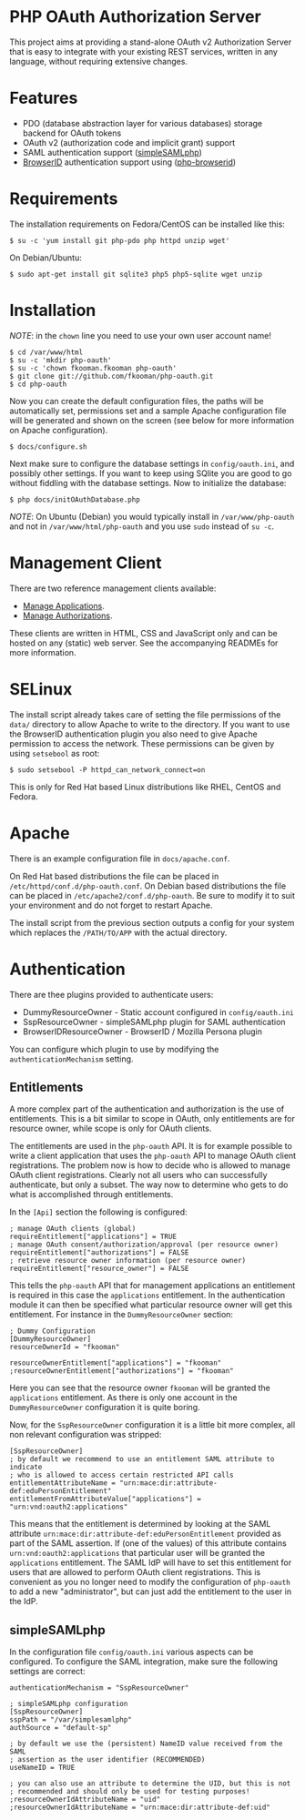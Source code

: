 # PHP OAuth Authorization Server

This project aims at providing a stand-alone OAuth v2 Authorization Server that
is easy to integrate with your existing REST services, written in any language, 
without requiring extensive changes.

# Features
* PDO (database abstraction layer for various databases) storage backend for
  OAuth tokens
* OAuth v2 (authorization code and implicit grant) support
* SAML authentication support ([simpleSAMLphp](http://www.simplesamlphp.org)) 
* [BrowserID](http://browserid.org) authentication support using 
([php-browserid](https://github.com/fkooman/php-browserid/))

# Requirements
The installation requirements on Fedora/CentOS can be installed like this:

    $ su -c 'yum install git php-pdo php httpd unzip wget'

On Debian/Ubuntu:

    $ sudo apt-get install git sqlite3 php5 php5-sqlite wget unzip

# Installation
*NOTE*: in the `chown` line you need to use your own user account name!

    $ cd /var/www/html
    $ su -c 'mkdir php-oauth'
    $ su -c 'chown fkooman.fkooman php-oauth'
    $ git clone git://github.com/fkooman/php-oauth.git
    $ cd php-oauth

Now you can create the default configuration files, the paths will be 
automatically set, permissions set and a sample Apache configuration file will 
be generated and shown on the screen (see below for more information on
Apache configuration).

    $ docs/configure.sh

Next make sure to configure the database settings in `config/oauth.ini`, and 
possibly other settings. If you want to keep using SQlite you are good to go 
without fiddling with the database settings. Now to initialize the database:

    $ php docs/initOAuthDatabase.php

*NOTE*: On Ubuntu (Debian) you would typically install in `/var/www/php-oauth` and not 
in `/var/www/html/php-oauth` and you use `sudo` instead of `su -c`.

# Management Client
There are two reference management clients available:

* [Manage Applications](https://github.com/fkooman/html-manage-applications/). 
* [Manage Authorizations](https://github.com/fkooman/html-manage-authorizations/). 

These clients are written in HTML, CSS and JavaScript only and can be hosted on 
any (static) web server. See the accompanying READMEs for more information.

# SELinux
The install script already takes care of setting the file permissions of the
`data/` directory to allow Apache to write to the directory. If you want to use
the BrowserID authentication plugin you also need to give Apache permission to 
access the network. These permissions can be given by using `setsebool` as root:

    $ sudo setsebool -P httpd_can_network_connect=on

This is only for Red Hat based Linux distributions like RHEL, CentOS and 
Fedora.

# Apache
There is an example configuration file in `docs/apache.conf`. 

On Red Hat based distributions the file can be placed in 
`/etc/httpd/conf.d/php-oauth.conf`. On Debian based distributions the file can
be placed in `/etc/apache2/conf.d/php-oauth`. Be sure to modify it to suit your 
environment and do not forget to restart Apache. 

The install script from the previous section outputs a config for your system
which replaces the `/PATH/TO/APP` with the actual directory.

# Authentication
There are thee plugins provided to authenticate users:

* DummyResourceOwner - Static account configured in `config/oauth.ini`
* SspResourceOwner - simpleSAMLphp plugin for SAML authentication
* BrowserIDResourceOwner - BrowserID / Mozilla Persona plugin

You can configure which plugin to use by modifying the `authenticationMechanism`
setting.

## Entitlements
A more complex part of the authentication and authorization is the use of 
entitlements. This is a bit similar to scope in OAuth, only entitlements are 
for resource owner, while scope is only for OAuth clients.

The entitlements are used in the `php-oauth` API. It is for example possible to 
write a client application that uses the `php-oauth` API to manage OAuth client 
registrations. The problem now is how to decide who is allowed to manage 
OAuth client registrations. Clearly not all users who can successfully 
authenticate, but only a subset. The way now to determine who gets to do what
is accomplished through entitlements. 

In the `[Api]` section the following is configured:

    ; manage OAuth clients (global)
    requireEntitlement["applications"] = TRUE
    ; manage OAuth consent/authorization/approval (per resource owner)
    requireEntitlement["authorizations"] = FALSE
    ; retrieve resource owner information (per resource owner)
    requireEntitlement["resource_owner"] = FALSE

This tells the `php-oauth` API that for management applications an entitlement
is required in this case the `applications` entitlement. In the authentication
module it can then be specified what particular resource owner will get this
entitlement. For instance in the `DummyResourceOwner` section:

    ; Dummy Configuration
    [DummyResourceOwner]
    resourceOwnerId = "fkooman"

    resourceOwnerEntitlement["applications"] = "fkooman"
    ;resourceOwnerEntitlement["authorizations"] = "fkooman"

Here you can see that the resource owner `fkooman` will be granted the 
`applications` entitlement. As there is only one account in the 
`DummyResourceOwner` configuration it is quite boring.

Now, for the `SspResourceOwner` configuration it is a little bit more complex, 
all non relevant configuration was stripped:

    [SspResourceOwner]
    ; by default we recommend to use an entitlement SAML attribute to indicate
    ; who is allowed to access certain restricted API calls
    entitlementAttributeName = "urn:mace:dir:attribute-def:eduPersonEntitlement"
    entitlementFromAttributeValue["applications"] = "urn:vnd:oauth2:applications"

This means that the entitlement is determined by looking at the SAML attribute 
`urn:mace:dir:attribute-def:eduPersonEntitlement` provided as part
of the SAML assertion. If (one of the values) of this attribute contains
`urn:vnd:oauth2:applications` that particular user will be granted the
`applications` entitlement. The SAML IdP will have to set this entitlement for
users that are allowed to perform OAuth client registrations. This is 
convenient as you no longer need to modify the configuration of `php-oauth` to
add a new "administrator", but can just add the entitlement to the user in the
IdP.

## simpleSAMLphp
In the configuration file `config/oauth.ini` various aspects can be configured. 
To configure the SAML integration, make sure the following settings are correct:

    authenticationMechanism = "SspResourceOwner"

    ; simpleSAMLphp configuration
    [SspResourceOwner]
    sspPath = "/var/simplesamlphp"
    authSource = "default-sp"

    ; by default we use the (persistent) NameID value received from the SAML 
    ; assertion as the user identifier (RECOMMENDED)
    useNameID = TRUE

    ; you can also use an attribute to determine the UID, but this is not 
    ; recommended and should only be used for testing purposes!
    ;resourceOwnerIdAttributeName = "uid"
    ;resourceOwnerIdAttributeName = "urn:mace:dir:attribute-def:uid"
